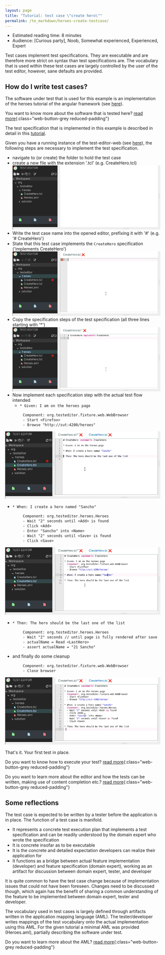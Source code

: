 ```yaml
---
layout: page
title: "Tutorial: test case \"create hero\""
permalink: /te_markdown/heroes-create-testcase/
---
```


- Estimated reading time: 8 minutes
- Audience: [Curious party], Noob, Somewhat experienced, Experienced, Expert

Test cases implement test specifications. They are executable and are therefore more strict on syntax than test specifications are. The vocabulary that is used within these
test cases are largely controlled by the user of the test editor, however, sane defaults are provided.

## How do I write test cases?

The software under test that is used for this example is an implementation of the heroes tutorial of the angular framework (see [here](https://angular.io/tutorial)).

You want to know more about the software that is tested here? [read more](/te_markdown/sut-heroes){:class="web-button-grey reduced-padding"}

The test specification that is implemented in this example is described in detail in this [tutorial](/te_markdown/heroes-create-spec).

Given you have a running instance of the test-editor-web (see [here](/te_markdown/local-setup)), the following steps are necessary to implement the test specification.
- navigate to (or create) the folder to hold the test case
- create a new file with the extension '.tcl' (e.g. CreateHero.tcl)
![screencase: create test case file](/images/tutorial/tutorial.heroes.create.testcase.1.create-file.gif "screencast: create test case file")
- Write the test case name into the opened editor, prefixing it with '#' (e.g. '# CreateHero')
- State that this test case implements the `CreateHero` specification ('implements CreateHero')
![screencase: name test case](/images/tutorial/tutorial.heroes.create.testcase.2.enter-name.gif "screencast: name test case")
- Copy the specification steps of the test specification (all three lines starting with '*')
![screencase: copy specification](/images/tutorial/tutorial.heroes.create.testcase.3.copy-tsl.gif "screencast: copy specification")
- Now implement each specification step with the actual test flow intended
  - `* Given: I am on the heroes page`
```
        Component: org.testeditor.fixture.web.WebBrowser
        - Start <Firefox>
        - Browse "http://sut:4200/heroes"
```
![screencase: enter given](/images/tutorial/tutorial.heroes.create.testcase.4.enter-given.gif "screencast: enter given")
  - `* When: I create a hero named "Sancho"`
```
        Component: org.testeditor.heroes.Heroes
        - Wait "2" seconds until <Add> is found
        - Click <Add>
        - Enter "Sancho" into <Name>
        - Wait "2" seconds until <Save> is found
        - Click <Save>
```
![screencase: enter when](/images/tutorial/tutorial.heroes.create.testcase.5.enter-when.gif "screencast: enter when")
  - `* Then: The hero should be the last one of the list`
```
        Component: org.testeditor.heroes.Heroes
        - Wait "2" seconds // until page is fully rendered after save
        - actualName = Read <LastHero>
        - assert actualName = "21 Sancho"
```
  - and finally do some cleanup
```
        Component: org.testeditor.fixture.web.WebBrowser
        - Close browser
```
![screencase: enter then](/images/tutorial/tutorial.heroes.create.testcase.6.enter-then.gif "screencast: enter then")

That's it. Your first test in place. 

Do you want to know how to execute your test? 
[read more](/te_markdown/heroes-create-testcase-execution){:class="web-button-grey reduced-padding"}

Do you want to learn more about the editor and how the tests can be written, making use of content completion etc.?
[read more](/te_markdown/heroes-create-testcase-editor){:class="web-button-grey reduced-padding"}

## Some reflections

The test case is expected to be written by a tester before the application is in place. The function of a test case is manifold.

* It represents a concrete test execution plan that implements a test specification and can be readily understood by the domain expert who wrote the specification
* It is concrete insofar as to be executable 
* It is the concrete and detailed expectation developers can realize their application for
* It functions as a bridge between actual feature implementation (developer) and feature specification (domain expert), working as an artifact for discussion between domain expert, tester, and developer

It is quite common to have the test case change because of implementation issues that could not have been foreseen. Changes need to be discussed though, which again has the benefit of sharing a common understanding of the feature to be implemented between domain expert, tester and developer. 

The vocabulary used in test cases is largely defined through artifacts written in the application mapping language (AML). The tester/developer writes mappings of the test vocabulary onto the actual implementation using this AML.
For the given tutorial a minimal AML was provided (Heroes.aml), partially describing the software under test.

Do you want to learn more about the AML?
[read more](/te_markdown/heroes-create-aml){:class="web-button-grey reduced-padding"}
